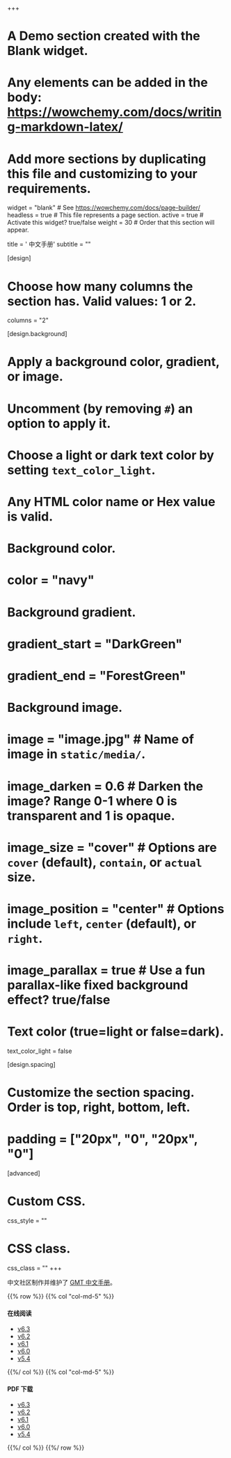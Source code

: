 +++
# A Demo section created with the Blank widget.
# Any elements can be added in the body: https://wowchemy.com/docs/writing-markdown-latex/
# Add more sections by duplicating this file and customizing to your requirements.

widget = "blank"  # See https://wowchemy.com/docs/page-builder/
headless = true  # This file represents a page section.
active = true  # Activate this widget? true/false
weight = 30  # Order that this section will appear.

title = '<i class="fas fa-book"></i> 中文手册'
subtitle = ""

[design]
  # Choose how many columns the section has. Valid values: 1 or 2.
  columns = "2"

[design.background]
  # Apply a background color, gradient, or image.
  #   Uncomment (by removing `#`) an option to apply it.
  #   Choose a light or dark text color by setting `text_color_light`.
  #   Any HTML color name or Hex value is valid.

  # Background color.
  # color = "navy"

  # Background gradient.
  # gradient_start = "DarkGreen"
  # gradient_end = "ForestGreen"

  # Background image.
  # image = "image.jpg"  # Name of image in `static/media/`.
  # image_darken = 0.6  # Darken the image? Range 0-1 where 0 is transparent and 1 is opaque.
  # image_size = "cover"  #  Options are `cover` (default), `contain`, or `actual` size.
  # image_position = "center"  # Options include `left`, `center` (default), or `right`.
  # image_parallax = true  # Use a fun parallax-like fixed background effect? true/false

  # Text color (true=light or false=dark).
  text_color_light = false

[design.spacing]
  # Customize the section spacing. Order is top, right, bottom, left.
  # padding = ["20px", "0", "20px", "0"]

[advanced]
 # Custom CSS.
 css_style = ""

 # CSS class.
 css_class = ""
+++

中文社区制作并维护了 [GMT 中文手册](https://docs.gmt-china.org/)。

{{% row %}}
{{% col "col-md-5" %}}

#### <i class="fab fa-html5"></i> 在线阅读

- [v6.3](https://docs.gmt-china.org/latest/)
- [v6.2](https://docs.gmt-china.org/6.2/)
- [v6.1](https://docs.gmt-china.org/6.1/)
- [v6.0](https://docs.gmt-china.org/6.0/)
- [v5.4](https://docs.gmt-china.org/5.4/)

{{%/ col %}}
{{% col "col-md-5" %}}

#### <i class="far fa-file-pdf"></i> PDF 下载

- [v6.3](https://docs.gmt-china.org/6.3/GMT_docs.pdf)
- [v6.2](https://docs.gmt-china.org/6.2/GMT_docs.pdf)
- [v6.1](https://docs.gmt-china.org/6.1/GMT_docs.pdf)
- [v6.0](https://docs.gmt-china.org/6.0/GMT_docs.pdf)
- [v5.4](https://docs.gmt-china.org/5.4/GMT_docs.pdf)

{{%/ col %}}
{{%/ row %}}

